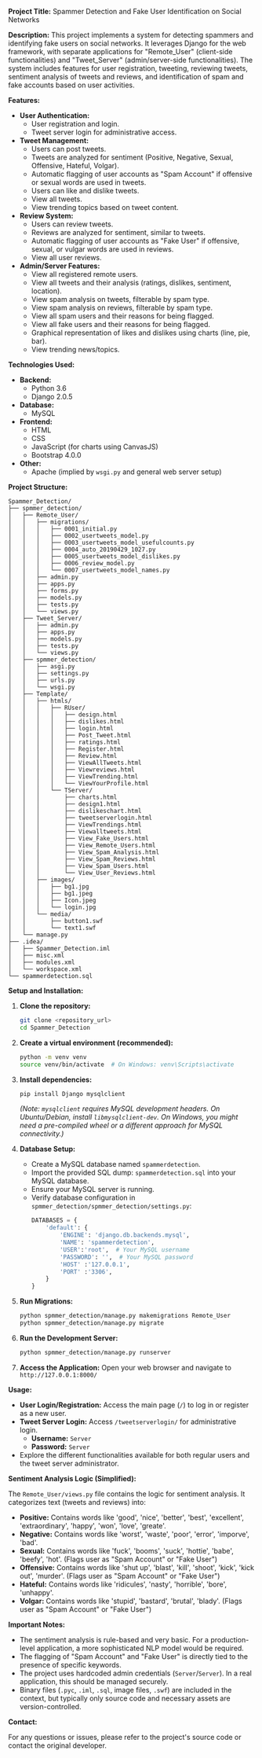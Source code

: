 **Project Title:** Spammer Detection and Fake User Identification on Social Networks

**Description:**
This project implements a system for detecting spammers and identifying fake users on social networks. It leverages Django for the web framework, with separate applications for "Remote_User" (client-side functionalities) and "Tweet_Server" (admin/server-side functionalities). The system includes features for user registration, tweeting, reviewing tweets, sentiment analysis of tweets and reviews, and identification of spam and fake accounts based on user activities.

**Features:**

*   **User Authentication:**
    *   User registration and login.
    *   Tweet server login for administrative access.
*   **Tweet Management:**
    *   Users can post tweets.
    *   Tweets are analyzed for sentiment (Positive, Negative, Sexual, Offensive, Hateful, Volgar).
    *   Automatic flagging of user accounts as "Spam Account" if offensive or sexual words are used in tweets.
    *   Users can like and dislike tweets.
    *   View all tweets.
    *   View trending topics based on tweet content.
*   **Review System:**
    *   Users can review tweets.
    *   Reviews are analyzed for sentiment, similar to tweets.
    *   Automatic flagging of user accounts as "Fake User" if offensive, sexual, or vulgar words are used in reviews.
    *   View all user reviews.
*   **Admin/Server Features:**
    *   View all registered remote users.
    *   View all tweets and their analysis (ratings, dislikes, sentiment, location).
    *   View spam analysis on tweets, filterable by spam type.
    *   View spam analysis on reviews, filterable by spam type.
    *   View all spam users and their reasons for being flagged.
    *   View all fake users and their reasons for being flagged.
    *   Graphical representation of likes and dislikes using charts (line, pie, bar).
    *   View trending news/topics.

**Technologies Used:**

*   **Backend:**
    *   Python 3.6
    *   Django 2.0.5
*   **Database:**
    *   MySQL
*   **Frontend:**
    *   HTML
    *   CSS
    *   JavaScript (for charts using CanvasJS)
    *   Bootstrap 4.0.0
*   **Other:**
    *   Apache (implied by `wsgi.py` and general web server setup)

**Project Structure:**

```
Spammer_Detection/
├── spmmer_detection/
│   ├── Remote_User/
│   │   ├── migrations/
│   │   │   ├── 0001_initial.py
│   │   │   ├── 0002_usertweets_model.py
│   │   │   ├── 0003_usertweets_model_usefulcounts.py
│   │   │   ├── 0004_auto_20190429_1027.py
│   │   │   ├── 0005_usertweets_model_dislikes.py
│   │   │   ├── 0006_review_model.py
│   │   │   └── 0007_usertweets_model_names.py
│   │   ├── admin.py
│   │   ├── apps.py
│   │   ├── forms.py
│   │   ├── models.py
│   │   ├── tests.py
│   │   └── views.py
│   ├── Tweet_Server/
│   │   ├── admin.py
│   │   ├── apps.py
│   │   ├── models.py
│   │   ├── tests.py
│   │   └── views.py
│   ├── spmmer_detection/
│   │   ├── asgi.py
│   │   ├── settings.py
│   │   ├── urls.py
│   │   └── wsgi.py
│   ├── Template/
│   │   ├── htmls/
│   │   │   ├── RUser/
│   │   │   │   ├── design.html
│   │   │   │   ├── dislikes.html
│   │   │   │   ├── login.html
│   │   │   │   ├── Post_Tweet.html
│   │   │   │   ├── ratings.html
│   │   │   │   ├── Register.html
│   │   │   │   ├── Review.html
│   │   │   │   ├── ViewAllTweets.html
│   │   │   │   ├── Viewreviews.html
│   │   │   │   ├── ViewTrending.html
│   │   │   │   └── ViewYourProfile.html
│   │   │   └── TServer/
│   │   │       ├── charts.html
│   │   │       ├── design1.html
│   │   │       ├── dislikeschart.html
│   │   │       ├── tweetserverlogin.html
│   │   │       ├── ViewTrendings.html
│   │   │       ├── Viewalltweets.html
│   │   │       ├── View_Fake_Users.html
│   │   │       ├── View_Remote_Users.html
│   │   │       ├── View_Spam_Analysis.html
│   │   │       ├── View_Spam_Reviews.html
│   │   │       ├── View_Spam_Users.html
│   │   │       └── View_User_Reviews.html
│   │   ├── images/
│   │   │   ├── bg1.jpg
│   │   │   ├── bg1.jpeg
│   │   │   ├── Icon.jpeg
│   │   │   └── login.jpg
│   │   └── media/
│   │       ├── button1.swf
│   │       └── text1.swf
│   └── manage.py
├── .idea/
│   ├── Spammer_Detection.iml
│   ├── misc.xml
│   ├── modules.xml
│   └── workspace.xml
└── spammerdetection.sql
```

**Setup and Installation:**

1.  **Clone the repository:**
    ```bash
    git clone <repository_url>
    cd Spammer_Detection
    ```

2.  **Create a virtual environment (recommended):**
    ```bash
    python -m venv venv
    source venv/bin/activate  # On Windows: venv\Scripts\activate
    ```

3.  **Install dependencies:**
    ```bash
    pip install Django mysqlclient
    ```
    *(Note: `mysqlclient` requires MySQL development headers. On Ubuntu/Debian, install `libmysqlclient-dev`. On Windows, you might need a pre-compiled wheel or a different approach for MySQL connectivity.)*

4.  **Database Setup:**
    *   Create a MySQL database named `spammerdetection`.
    *   Import the provided SQL dump: `spammerdetection.sql` into your MySQL database.
    *   Ensure your MySQL server is running.
    *   Verify database configuration in `spmmer_detection/spmmer_detection/settings.py`:
        ```python
        DATABASES = {
            'default': {
                'ENGINE': 'django.db.backends.mysql',
                'NAME': 'spammerdetection',
                'USER':'root',  # Your MySQL username
                'PASSWORD': '',  # Your MySQL password
                'HOST' :'127.0.0.1',
                'PORT' :'3306',
            }
        }
        ```

5.  **Run Migrations:**
    ```bash
    python spmmer_detection/manage.py makemigrations Remote_User
    python spmmer_detection/manage.py migrate
    ```

6.  **Run the Development Server:**
    ```bash
    python spmmer_detection/manage.py runserver
    ```

7.  **Access the Application:**
    Open your web browser and navigate to `http://127.0.0.1:8000/`

**Usage:**

*   **User Login/Registration:** Access the main page (`/`) to log in or register as a new user.
*   **Tweet Server Login:** Access `/tweetserverlogin/` for administrative login.
    *   **Username:** `Server`
    *   **Password:** `Server`
*   Explore the different functionalities available for both regular users and the tweet server administrator.

**Sentiment Analysis Logic (Simplified):**

The `Remote_User/views.py` file contains the logic for sentiment analysis. It categorizes text (tweets and reviews) into:

*   **Positive:** Contains words like 'good', 'nice', 'better', 'best', 'excellent', 'extraordinary', 'happy', 'won', 'love', 'greate'.
*   **Negative:** Contains words like 'worst', 'waste', 'poor', 'error', 'imporve', 'bad'.
*   **Sexual:** Contains words like 'fuck', 'booms', 'suck', 'hottie', 'babe', 'beefy', 'hot'. (Flags user as "Spam Account" or "Fake User")
*   **Offensive:** Contains words like 'shut up', 'blast', 'kill', 'shoot', 'kick', 'kick out', 'murder'. (Flags user as "Spam Account" or "Fake User")
*   **Hateful:** Contains words like 'ridicules', 'nasty', 'horrible', 'bore', 'unhappy'.
*   **Volgar:** Contains words like 'stupid', 'bastard', 'brutal', 'blady'. (Flags user as "Spam Account" or "Fake User")

**Important Notes:**

*   The sentiment analysis is rule-based and very basic. For a production-level application, a more sophisticated NLP model would be required.
*   The flagging of "Spam Account" and "Fake User" is directly tied to the presence of specific keywords.
*   The project uses hardcoded admin credentials (`Server`/`Server`). In a real application, this should be managed securely.
*   Binary files (`.pyc`, `.iml`, `.sql`, image files, `.swf`) are included in the context, but typically only source code and necessary assets are version-controlled.

**Contact:**

For any questions or issues, please refer to the project's source code or contact the original developer.
